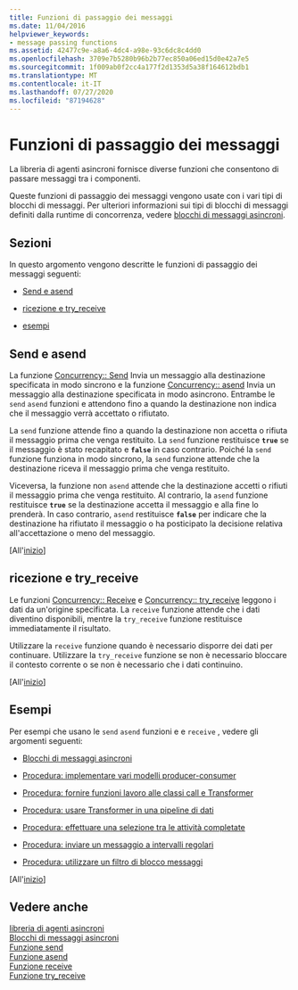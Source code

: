 ```yaml
---
title: Funzioni di passaggio dei messaggi
ms.date: 11/04/2016
helpviewer_keywords:
- message passing functions
ms.assetid: 42477c9e-a8a6-4dc4-a98e-93c6dc8c4dd0
ms.openlocfilehash: 3709e7b5280b96b2b77ec850a06ed15d0e42a7e5
ms.sourcegitcommit: 1f009ab0f2cc4a177f2d1353d5a38f164612bdb1
ms.translationtype: MT
ms.contentlocale: it-IT
ms.lasthandoff: 07/27/2020
ms.locfileid: "87194628"
---
```

# <a name="message-passing-functions"></a>Funzioni di passaggio dei messaggi

La libreria di agenti asincroni fornisce diverse funzioni che consentono di passare messaggi tra i componenti.

Queste funzioni di passaggio dei messaggi vengono usate con i vari tipi di blocchi di messaggi. Per ulteriori informazioni sui tipi di blocchi di messaggi definiti dalla runtime di concorrenza, vedere [blocchi di messaggi asincroni](../../parallel/concrt/asynchronous-message-blocks.md).

## <a name="sections"></a><a name="top"></a>Sezioni

In questo argomento vengono descritte le funzioni di passaggio dei messaggi seguenti:

- [Send e asend](#send)

- [ricezione e try_receive](#receive)

- [esempi](#examples)

## <a name="send-and-asend"></a><a name="send"></a>Send e asend

La funzione [Concurrency:: Send](reference/concurrency-namespace-functions.md#send) Invia un messaggio alla destinazione specificata in modo sincrono e la funzione [Concurrency:: asend](reference/concurrency-namespace-functions.md#asend) Invia un messaggio alla destinazione specificata in modo asincrono. Entrambe le `send` `asend` funzioni e attendono fino a quando la destinazione non indica che il messaggio verrà accettato o rifiutato.

La `send` funzione attende fino a quando la destinazione non accetta o rifiuta il messaggio prima che venga restituito. La `send` funzione restituisce **`true`** se il messaggio è stato recapitato e **`false`** in caso contrario. Poiché la `send` funzione funziona in modo sincrono, la `send` funzione attende che la destinazione riceva il messaggio prima che venga restituito.

Viceversa, la funzione non `asend` attende che la destinazione accetti o rifiuti il messaggio prima che venga restituito. Al contrario, la `asend` funzione restituisce **`true`** se la destinazione accetta il messaggio e alla fine lo prenderà. In caso contrario, `asend` restituisce **`false`** per indicare che la destinazione ha rifiutato il messaggio o ha posticipato la decisione relativa all'accettazione o meno del messaggio.

[All'[inizio](#top)]

## <a name="receive-and-try_receive"></a><a name="receive"></a>ricezione e try_receive

Le funzioni [Concurrency:: Receive](reference/concurrency-namespace-functions.md#receive) e [Concurrency:: try_receive](reference/concurrency-namespace-functions.md#try_receive) leggono i dati da un'origine specificata. La `receive` funzione attende che i dati diventino disponibili, mentre la `try_receive` funzione restituisce immediatamente il risultato.

Utilizzare la `receive` funzione quando è necessario disporre dei dati per continuare. Utilizzare la `try_receive` funzione se non è necessario bloccare il contesto corrente o se non è necessario che i dati continuino.

[All'[inizio](#top)]

## <a name="examples"></a><a name="examples"></a> Esempi

Per esempi che usano le `send` `asend` funzioni e e `receive` , vedere gli argomenti seguenti:

- [Blocchi di messaggi asincroni](../../parallel/concrt/asynchronous-message-blocks.md)

- [Procedura: implementare vari modelli producer-consumer](../../parallel/concrt/how-to-implement-various-producer-consumer-patterns.md)

- [Procedura: fornire funzioni lavoro alle classi call e Transformer](../../parallel/concrt/how-to-provide-work-functions-to-the-call-and-transformer-classes.md)

- [Procedura: usare Transformer in una pipeline di dati](../../parallel/concrt/how-to-use-transformer-in-a-data-pipeline.md)

- [Procedura: effettuare una selezione tra le attività completate](../../parallel/concrt/how-to-select-among-completed-tasks.md)

- [Procedura: inviare un messaggio a intervalli regolari](../../parallel/concrt/how-to-send-a-message-at-a-regular-interval.md)

- [Procedura: utilizzare un filtro di blocco messaggi](../../parallel/concrt/how-to-use-a-message-block-filter.md)

[All'[inizio](#top)]

## <a name="see-also"></a>Vedere anche

[libreria di agenti asincroni](../../parallel/concrt/asynchronous-agents-library.md)<br/>
[Blocchi di messaggi asincroni](../../parallel/concrt/asynchronous-message-blocks.md)<br/>
[Funzione send](reference/concurrency-namespace-functions.md#send)<br/>
[Funzione asend](reference/concurrency-namespace-functions.md#asend)<br/>
[Funzione receive](reference/concurrency-namespace-functions.md#receive)<br/>
[Funzione try_receive](reference/concurrency-namespace-functions.md#try_receive)
